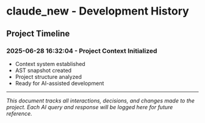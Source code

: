 # claude_new - Development History

## Project Timeline

### 2025-06-28 16:32:04 - Project Context Initialized
- Context system established
- AST snapshot created
- Project structure analyzed
- Ready for AI-assisted development

---

*This document tracks all interactions, decisions, and changes made to the project.*
*Each AI query and response will be logged here for future reference.*
